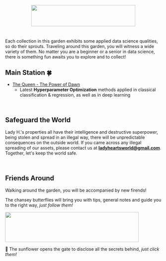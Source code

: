 <p align="center">
<img src="https://github.com/lady-h-world/My_Garden/blob/main/images/tour_guide_title.png" width="336" height="69" />
</p>

#

Each collection in this garden exhibits some applied data science qualities, so do their sprouts. Traveling around this garden, you will witness a wide variety of them. No matter you are a beginner or a senior in data science, there is something fun awaits you to explore and to collect!

## Main Station 🍀

* [The Queen - The Power of Dawn][1]
  * Latest <b>Hyperparameter Optimization</b> methods applied in classical classification & regression, as well as in deep learning

<p>&nbsp;</p>

## Safeguard the World 
Lady H.'s properties all have their intelligence and destructive superpower, being stolen and spread in an illegal way, there will be unpredictable consequences on the outside world. If you came across any illegal spreading of our assets, please contact us at <b>ladyheartsworld@gmail.com</b>. Together, let's keep the world safe.

<p>&nbsp;</p>

## Friends Around
Walking around the garden, you will be accompanied by new firends!

The chansey butterflies will bring you with tips, general notes and guide you to the right way, <i>just follow them!</i>

<p align="left">
<img src="https://github.com/lady-h-world/My_Garden/blob/main/images/notes/follow_us_note.png" width="431" height="97" />
</p>

🌻 The sunflower opens the gate to disclose all the secrets behind, <i>just click them!</i>


[1]:https://github.com/lady-h-world/My_Garden/blob/main/reading_pages/the_queen.md
